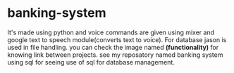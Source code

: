 # banking-system
It's made using python and voice commands are given using mixer and google text to speech module(converts text to voice).
For database jason is used in file handling.
you can check the image named **(functionality)** for knowing link between projects.
see my reposatory named banking system using sql for seeing use of sql for database management.
